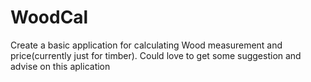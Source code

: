 # WoodCal
Create a basic application for calculating Wood measurement and price(currently just for timber).
Could love to get some suggestion and advise on this aplication
